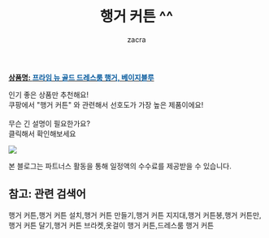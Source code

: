 ﻿---
layout: post
title:  "행거 커튼 ^^"
author: zacra
categories: [ 아이템 ]
tags: [행거 커튼,행거 커튼 설치,행거 커튼 만들기,행거 커튼 지지대,행거 커튼봉,행거 커튼만,행거 커튼 달기,행거 커튼 브라켓,옷걸이 행거 커튼,드레스룸 행거 커튼]
image: https://static.coupangcdn.com/image/retail/images/2020/02/14/20/2/923969d6-93ea-462f-80ec-fc1b5e1ba264.jpg 
description: "쿠팡에서 행거 커튼 관련 키워드로 가장 고객 선호도가 높은 제품이랍니다."
rating: 4.5
---

<a href="https://link.coupang.com/re/AFFSDP?lptag=AF8407795&pageKey=1277735893&itemId=2284753488&vendorItemId=70281844994&traceid=V0-153-96f40a2842794241"><b>상품명: <font color='#01579B'>프라임 뉴 골드 드레스룸 행거, 베이지블루</font></b></a>

인기 좋은 상품만 추천해요!<br/>
쿠팡에서 "행거 커튼" 와 관련해서 선호도가 가장 높은 제품이에요!<br/><br/>
무슨 긴 설명이 필요한가요?  
클릭해서 확인해보세요


<a href="https://link.coupang.com/re/AFFSDP?lptag=AF8407795&pageKey=1277735893&itemId=2284753488&vendorItemId=70281844994&traceid=V0-153-96f40a2842794241"><img src="https://thumbnail6.coupangcdn.com/thumbnails/remote/q89/image/retail/images/2020/02/20/13/1/90b14a91-25aa-4c08-8f4f-2afec7257b42.jpg"></a> 

본 블로그는 파트너스 활동을 통해 일정액의 수수료를 제공받을 수 있습니다.

## 참고: 관련 검색어    
행거 커튼,행거 커튼 설치,행거 커튼 만들기,행거 커튼 지지대,행거 커튼봉,행거 커튼만,행거 커튼 달기,행거 커튼 브라켓,옷걸이 행거 커튼,드레스룸 행거 커튼